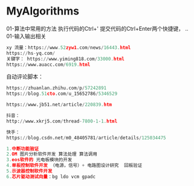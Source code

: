 # MyAlgorithms
01-算法中常用的方法
执行代码的Ctrl+'
提交代码的Ctrl+Enter两个快捷键， ..
01-输入输出相关

```python
xy 流量：https://www.52zyw1.com/news/16443.html 
https://hs-yq.com/ 
关键字： https://www.yiming818.com/33000.html 
https://www.auacc.com/6919.html 
```


自动评论脚本：
```python
https://zhuanlan.zhihu.com/p/57242891
https://blog.51cto.com/u_15652786/5346529

https://www.jb51.net/article/220839.htm

抖音：
http://www.xkrj5.com/thread-7800-1-1.html

快手：
https://blog.csdn.net/m0_48405781/article/details/125034475

```

```python
1.中断功能验证
2.OM 图片分析软件开发 算法处理 算法调用
3.eos软件的 光电板模块的开发
4.单板控制软件开发 （电源，信号）+ 电路图设计研究  回板验证
5.示波器控制软件开发
6.芯片驱动测试向量：bg ldo vcm gpadc
```
